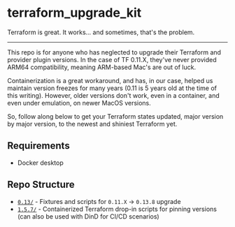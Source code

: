 # terraform_upgrade_kit

Terraform is great. It works... and sometimes, that's the problem.

---

This repo is for anyone who has neglected to upgrade their Terraform and provider plugin versions. In the case of TF 0.11.X, they've never provided ARM64 compatibility, meaning ARM-based Mac's are out of luck.

Containerization is a great workaround, and has, in our case, helped us maintain version freezes for many years (0.11 is 5 years old at the time of this writing).  However, older versions don't work, even in a container, and even under emulation, on newer MacOS versions.

So, follow along below to get your Terraform states updated, major version by major version, to the newest and shiniest Terraform yet.

## Requirements

- Docker desktop

## Repo Structure

- [`0.13/`](0.13/)   - Fixtures and scripts for `0.11.X` -> `0.13.8` upgrade
- [`1.5.7/`](1.5.7/) - Containerized Terraform drop-in scripts for pinning versions (can also be used with DinD for CI/CD scenarios)